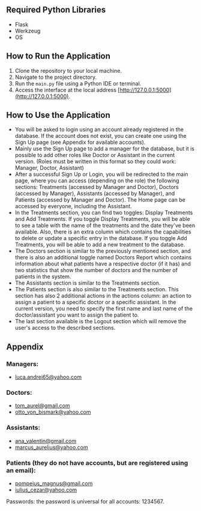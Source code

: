 ## Required Python Libraries
- Flask
- Werkzeug
- OS

## How to Run the Application
1. Clone the repository to your local machine.
2. Navigate to the project directory.
3. Run the `main.py` file using a Python IDE or terminal.
4. Access the interface at the local address [http://127.0.0.1:5000](http://127.0.0.1:5000).

## How to Use the Application
- You will be asked to login using an account already registered in the database. If the account does not exist, you can create one using the Sign Up page (see Appendix for available accounts).
- Mainly use the Sign Up page to add a manager for the database, but it is possible to add other roles like Doctor or Assistant in the current version. (Roles must be written in this format so they could work: Manager, Doctor, Assistant)
- After a successful Sign Up or Login, you will be redirected to the main page, where you can access (depending on the role) the following sections: Treatments (accessed by Manager and Doctor), Doctors (accessed by Manager), Assistants (accessed by Manager), and Patients (accessed by Manager and Doctor). The Home page can be accessed by everyone, including the Assistant.
- In the Treatments section, you can find two toggles: Display Treatments and Add Treatments. If you toggle Display Treatments, you will be able to see a table with the name of the treatments and the date they've been available. Also, there is an extra column which contains the capabilities to delete or update a specific entry in the database. If you toggle Add Treatments, you will be able to add a new treatment to the database.
- The Doctors section is similar to the previously mentioned section, and there is also an additional toggle named Doctors Report which contains information about what patients have a respective doctor (if it has) and two statistics that show the number of doctors and the number of patients in the system.
- The Assistants section is similar to the Treatments section.
- The Patients section is also similar to the Treatments section. This section has also 2 additional actions in the actions column: an action to assign a patient to a specific doctor or a specific assistant. In the current version, you need to specify the first name and last name of the doctor/assistant you want to assign the patient to.
- The last section available is the Logout section which will remove the user's access to the described sections.

## Appendix

### Managers:
- luca.andrei65@yahoo.com

### Doctors:
- tom_aurel@gmail.com
- otto_von_bismark@yahoo.com

### Assistants:
- ana_valentin@gmail.com
- marcus_aurelius@yahoo.com

### Patients (they do not have accounts, but are registered using an email):
- pompeius_magnus@gmail.com
- iulius_cezar@yahoo.com

Passwords: the password is universal for all accounts: 1234567.
